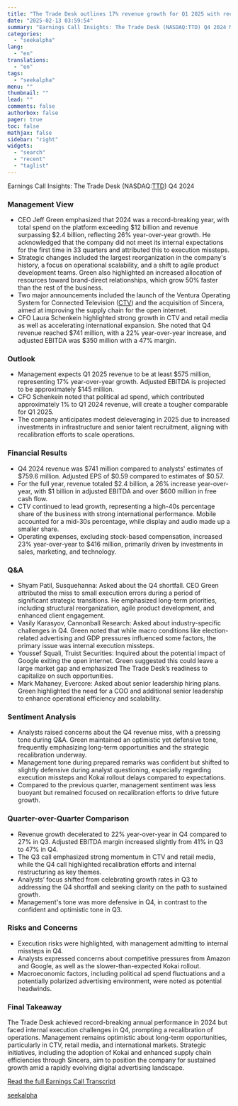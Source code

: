 ```yaml
---
title: "The Trade Desk outlines 17% revenue growth for Q1 2025 with recalibration initiatives"
date: "2025-02-13 03:59:54"
summary: "Earnings Call Insights: The Trade Desk (NASDAQ:TTD) Q4 2024 Management View CEO Jeff Green emphasized that 2024 was a record-breaking year, with total spend on the platform exceeding $12 billion and revenue surpassing $2.4 billion, reflecting 26% year-over-year growth. He acknowledged that the company did not meet its internal expectations..."
categories:
  - "seekalpha"
lang:
  - "en"
translations:
  - "en"
tags:
  - "seekalpha"
menu: ""
thumbnail: ""
lead: ""
comments: false
authorbox: false
pager: true
toc: false
mathjax: false
sidebar: "right"
widgets:
  - "search"
  - "recent"
  - "taglist"
---
```


Earnings Call Insights: The Trade Desk (NASDAQ:[TTD](https://seekingalpha.com/symbol/TTD "The Trade Desk, Inc.")) Q4 2024

### Management View

* CEO Jeff Green emphasized that 2024 was a record-breaking year, with total spend on the platform exceeding $12 billion and revenue surpassing $2.4 billion, reflecting 26% year-over-year growth. He acknowledged that the company did not meet its internal expectations for the first time in 33 quarters and attributed this to execution missteps.
* Strategic changes included the largest reorganization in the company's history, a focus on operational scalability, and a shift to agile product development teams. Green also highlighted an increased allocation of resources toward brand-direct relationships, which grow 50% faster than the rest of the business.
* Two major announcements included the launch of the Ventura Operating System for Connected Television ([CTV](https://seekingalpha.com/symbol/CTV "Innovid Corp.")) and the acquisition of Sincera, aimed at improving the supply chain for the open internet.
* CFO Laura Schenkein highlighted strong growth in CTV and retail media as well as accelerating international expansion. She noted that Q4 revenue reached $741 million, with a 22% year-over-year increase, and adjusted EBITDA was $350 million with a 47% margin.

### Outlook

* Management expects Q1 2025 revenue to be at least $575 million, representing 17% year-over-year growth. Adjusted EBITDA is projected to be approximately $145 million.
* CFO Schenkein noted that political ad spend, which contributed approximately 1% to Q1 2024 revenue, will create a tougher comparable for Q1 2025.
* The company anticipates modest deleveraging in 2025 due to increased investments in infrastructure and senior talent recruitment, aligning with recalibration efforts to scale operations.

### Financial Results

* Q4 2024 revenue was $741 million compared to analysts' estimates of $759.6 million. Adjusted EPS of $0.59 compared to estimates of $0.57.
* For the full year, revenue totaled $2.4 billion, a 26% increase year-over-year, with $1 billion in adjusted EBITDA and over $600 million in free cash flow.
* CTV continued to lead growth, representing a high-40s percentage share of the business with strong international performance. Mobile accounted for a mid-30s percentage, while display and audio made up a smaller share.
* Operating expenses, excluding stock-based compensation, increased 23% year-over-year to $416 million, primarily driven by investments in sales, marketing, and technology.

### Q&A

* Shyam Patil, Susquehanna: Asked about the Q4 shortfall. CEO Green attributed the miss to small execution errors during a period of significant strategic transitions. He emphasized long-term priorities, including structural reorganization, agile product development, and enhanced client engagement.
* Vasily Karasyov, Cannonball Research: Asked about industry-specific challenges in Q4. Green noted that while macro conditions like election-related advertising and GDP pressures influenced some factors, the primary issue was internal execution missteps.
* Youssef Squali, Truist Securities: Inquired about the potential impact of Google exiting the open internet. Green suggested this could leave a large market gap and emphasized The Trade Desk’s readiness to capitalize on such opportunities.
* Mark Mahaney, Evercore: Asked about senior leadership hiring plans. Green highlighted the need for a COO and additional senior leadership to enhance operational efficiency and scalability.

### Sentiment Analysis

* Analysts raised concerns about the Q4 revenue miss, with a pressing tone during Q&A. Green maintained an optimistic yet defensive tone, frequently emphasizing long-term opportunities and the strategic recalibration underway.
* Management tone during prepared remarks was confident but shifted to slightly defensive during analyst questioning, especially regarding execution missteps and Kokai rollout delays compared to expectations.
* Compared to the previous quarter, management sentiment was less buoyant but remained focused on recalibration efforts to drive future growth.

### Quarter-over-Quarter Comparison

* Revenue growth decelerated to 22% year-over-year in Q4 compared to 27% in Q3. Adjusted EBITDA margin increased slightly from 41% in Q3 to 47% in Q4.
* The Q3 call emphasized strong momentum in CTV and retail media, while the Q4 call highlighted recalibration efforts and internal restructuring as key themes.
* Analysts’ focus shifted from celebrating growth rates in Q3 to addressing the Q4 shortfall and seeking clarity on the path to sustained growth.
* Management's tone was more defensive in Q4, in contrast to the confident and optimistic tone in Q3.

### Risks and Concerns

* Execution risks were highlighted, with management admitting to internal missteps in Q4.
* Analysts expressed concerns about competitive pressures from Amazon and Google, as well as the slower-than-expected Kokai rollout.
* Macroeconomic factors, including political ad spend fluctuations and a potentially polarized advertising environment, were noted as potential headwinds.

### Final Takeaway

The Trade Desk achieved record-breaking annual performance in 2024 but faced internal execution challenges in Q4, prompting a recalibration of operations. Management remains optimistic about long-term opportunities, particularly in CTV, retail media, and international markets. Strategic initiatives, including the adoption of Kokai and enhanced supply chain efficiencies through Sincera, aim to position the company for sustained growth amid a rapidly evolving digital advertising landscape.

[Read the full Earnings Call Transcript](https://seekingalpha.com/symbol/TTD/earnings/transcripts)

[seekalpha](https://seekingalpha.com/news/4407386-the-trade-desk-outlines-17-percent-revenue-growth-for-q1-2025-with-recalibration-initiatives)
